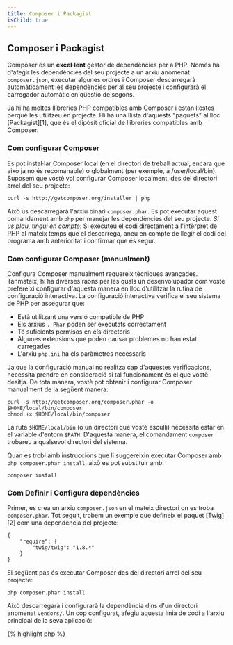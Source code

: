 ```yaml
---
title: Composer i Packagist
isChild: true
---
```


## Composer i Packagist

Composer és un **excel·lent** gestor de dependències per a PHP. Només ha d'afegir les dependències del seu projecte a un arxiu anomenat `composer.json`, executar algunes ordres i Composer descarregarà automàticament les dependències per al seu projecte i configurarà el carregador automàtic en qüestió de segons.

Ja hi ha moltes llibreries PHP compatibles amb Composer i estan llestes perquè les utilitzeu en projecte. Hi ha una llista d'aquests "paquets" al lloc [Packagist][1], que és el dipòsit oficial de llibreries compatibles amb Composer.

### Com configurar Composer

Es pot instal·lar Composer local (en el directori de treball actual, encara que això ja no és recomanable) o globalment (per exemple, a /user/local/bin). Suposem que vostè vol configurar Composer localment, des del directori arrel del seu projecte:

    curl -s http://getcomposer.org/installer | php

Això us descarregarà l'arxiu binari `composer.phar`. Es pot executar aquest comandament amb `php` per manejar les dependències del seu projecte. *Si us plau, tingui en compte*: Si executeu el codi directament a l'intèrpret de PHP al mateix temps que el descarrega, aneu en compte de llegir el codi del programa amb anterioritat i confirmar que és segur.

### Com configurar Composer (manualment)

Configura Composer manualment requereix tècniques avançades. Tanmateix, hi ha diverses raons per les quals un desenvolupador com vostè prefereixi configurar d'aquesta manera en lloc d'utilitzar la rutina de configuració interactiva. La configuració interactiva verifica el seu sistema de PHP per assegurar que:

- Està utilitzant una versió compatible de PHP
- Els arxius `. Phar` poden ser executats correctament
- Té suficients permisos en els directoris
- Algunes extensions que poden causar problemes no han estat carregades
- L'arxiu `php.ini` ha els paràmetres necessaris

Ja que la configuració manual no realitza cap d'aquestes verificacions, necessita prendre en consideració si tal funcionament és el que vostè desitja. De tota manera, vostè pot obtenir i configurar Composer manualment de la següent manera:

    curl -s http://getcomposer.org/composer.phar -o $HOME/local/bin/composer
    chmod +x $HOME/local/bin/composer

La ruta `$HOME/local/bin` (o un directori que vostè esculli) necessita estar en el variable d'entorn `$PATH`. D'aquesta manera, el comandament `composer` trobareu a qualsevol directori del sistema.

Quan es trobi amb instruccions que li suggereixin executar Composer amb `php composer.phar install`, això es pot substituir amb:

    composer install

### Com Definir i Configura dependències

Primer, es crea un arxiu `composer.json` en el mateix directori on es troba `composer.phar`. Tot seguit, trobem un exemple que defineix el paquet [Twig][2] com una dependència del projecte:

	{
	    "require": {
	        "twig/twig": "1.8.*"
	    }
	}

El següent pas és executar Composer des del directori arrel del seu projecte:

    php composer.phar install

Això descarregarà i configurarà la dependència dins d'un directori anomenat `vendors/`. Un cop configurat, afegiu aquesta línia de codi a l'arxiu principal de la seva aplicació:

{% highlight php %}
<?php
require 'vendor/autoload.php';
{% endhighlight %}

Aquesta instrucció li diu al seu programa que utilitzeu el carregador automàtic de Composer per carregar qualsevol dependència que hagi configurat. Ara les seves dependències produiran dinàmicament segons el seu programa les requereixi.

* [Aprengui més sobre Composer][3]

[1]: http://packagist.org/
[2]: http://twig.sensiolabs.org
[3]: http://getcomposer.org/doc/00-intro.md
